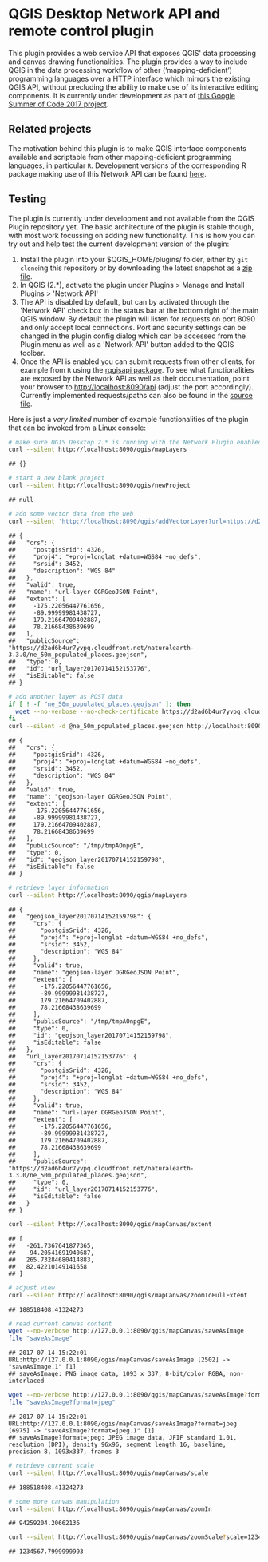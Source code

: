 QGIS Desktop Network API and remote control plugin
==================================================

This plugin provides a web service API that exposes QGIS' data processing and canvas drawing functionalities. The plugin provides a way to include QGIS in the data processing workflow of other (‘mapping-deficient’) programming languages over a HTTP interface which mirrors the existing QGIS API, without precluding the ability to make use of its interactive editing components. It is currently under development as part of [this Google Summer of Code 2017 project](https://summerofcode.withgoogle.com/projects/#5197021490184192).

Related projects
----------------

The motivation behind this plugin is to make QGIS interface components available and scriptable from other mapping-deficient programming languages, in particular `R`. Development versions of the corresponding R package making use of this Network API can be found [here](https://gitlab.com/qgisapi/rqgisapi).

Testing
-------

The plugin is currently under development and not available from the QGIS Plugin repository yet. The basic architecture of the plugin is stable though, with most work focussing on adding new functionality. This is how you can try out and help test the current development version of the plugin:

1.  Install the plugin into your $QGIS\_HOME/plugins/ folder, either by `git clone`ing this repository or by downloading the latest snapshot as a [zip file](https://gitlab.com/qgisapi/networkapi/repository/archive.zip?ref=master).
2.  In QGIS (2.\*), activate the plugin under Plugins &gt; Manage and Install Plugins &gt; 'Network API'
3.  The API is disabled by default, but can by activated through the 'Network API' check box in the status bar at the bottom right of the main QGIS window. By default the plugin will listen for requests on port 8090 and only accept local connections. Port and security settings can be changed in the plugin config dialog which can be accessed from the Plugin menu as well as a 'Network API' button added to the QGIS toolbar.
4.  Once the API is enabled you can submit requests from other clients, for example from `R` using the [rqgisapi package](https://gitlab.com/qgisapi/rqgisapi). To see what functionalities are exposed by the Network API as well as their documentation, point your browser to <http://localhost:8090/api> (adjust the port accordingly). Currently implemented requests/paths can also be found in the [source file](https://gitlab.com/qgisapi/networkapi/blob/master/functions.py).

Here is just a *very limited* number of example functionalities of the plugin that can be invoked from a Linux console:

``` bash
# make sure QGIS Desktop 2.* is running with the Network Plugin enabled, then:
curl --silent http://localhost:8090/qgis/mapLayers
```

    ## {}

``` bash
# start a new blank project
curl --silent http://localhost:8090/qgis/newProject
```

    ## null

``` bash
# add some vector data from the web
curl --silent 'http://localhost:8090/qgis/addVectorLayer?url=https://d2ad6b4ur7yvpq.cloudfront.net/naturalearth-3.3.0/ne_50m_populated_places.geojson&name=url-layer'
```

    ## {
    ##   "crs": {
    ##     "postgisSrid": 4326, 
    ##     "proj4": "+proj=longlat +datum=WGS84 +no_defs", 
    ##     "srsid": 3452, 
    ##     "description": "WGS 84"
    ##   }, 
    ##   "valid": true, 
    ##   "name": "url-layer OGRGeoJSON Point", 
    ##   "extent": [
    ##     -175.22056447761656, 
    ##     -89.99999981438727, 
    ##     179.21664709402887, 
    ##     78.21668438639699
    ##   ], 
    ##   "publicSource": "https://d2ad6b4ur7yvpq.cloudfront.net/naturalearth-3.3.0/ne_50m_populated_places.geojson", 
    ##   "type": 0, 
    ##   "id": "url_layer20170714152153776", 
    ##   "isEditable": false
    ## }

``` bash
# add another layer as POST data
if [ ! -f "ne_50m_populated_places.geojson" ]; then
  wget --no-verbose --no-check-certificate https://d2ad6b4ur7yvpq.cloudfront.net/naturalearth-3.3.0/ne_50m_populated_places.geojson
fi
curl --silent -d @ne_50m_populated_places.geojson http://localhost:8090/qgis/addVectorLayer?name=geojson-layer
```

    ## {
    ##   "crs": {
    ##     "postgisSrid": 4326, 
    ##     "proj4": "+proj=longlat +datum=WGS84 +no_defs", 
    ##     "srsid": 3452, 
    ##     "description": "WGS 84"
    ##   }, 
    ##   "valid": true, 
    ##   "name": "geojson-layer OGRGeoJSON Point", 
    ##   "extent": [
    ##     -175.22056447761656, 
    ##     -89.99999981438727, 
    ##     179.21664709402887, 
    ##     78.21668438639699
    ##   ], 
    ##   "publicSource": "/tmp/tmpAOnpgE", 
    ##   "type": 0, 
    ##   "id": "geojson_layer20170714152159798", 
    ##   "isEditable": false
    ## }

``` bash
# retrieve layer information
curl --silent http://localhost:8090/qgis/mapLayers
```

    ## {
    ##   "geojson_layer20170714152159798": {
    ##     "crs": {
    ##       "postgisSrid": 4326, 
    ##       "proj4": "+proj=longlat +datum=WGS84 +no_defs", 
    ##       "srsid": 3452, 
    ##       "description": "WGS 84"
    ##     }, 
    ##     "valid": true, 
    ##     "name": "geojson-layer OGRGeoJSON Point", 
    ##     "extent": [
    ##       -175.22056447761656, 
    ##       -89.99999981438727, 
    ##       179.21664709402887, 
    ##       78.21668438639699
    ##     ], 
    ##     "publicSource": "/tmp/tmpAOnpgE", 
    ##     "type": 0, 
    ##     "id": "geojson_layer20170714152159798", 
    ##     "isEditable": false
    ##   }, 
    ##   "url_layer20170714152153776": {
    ##     "crs": {
    ##       "postgisSrid": 4326, 
    ##       "proj4": "+proj=longlat +datum=WGS84 +no_defs", 
    ##       "srsid": 3452, 
    ##       "description": "WGS 84"
    ##     }, 
    ##     "valid": true, 
    ##     "name": "url-layer OGRGeoJSON Point", 
    ##     "extent": [
    ##       -175.22056447761656, 
    ##       -89.99999981438727, 
    ##       179.21664709402887, 
    ##       78.21668438639699
    ##     ], 
    ##     "publicSource": "https://d2ad6b4ur7yvpq.cloudfront.net/naturalearth-3.3.0/ne_50m_populated_places.geojson", 
    ##     "type": 0, 
    ##     "id": "url_layer20170714152153776", 
    ##     "isEditable": false
    ##   }
    ## }

``` bash
curl --silent http://localhost:8090/qgis/mapCanvas/extent
```

    ## [
    ##   -261.7367641877365, 
    ##   -94.20541691940687, 
    ##   265.73284680414883, 
    ##   82.42210149141658
    ## ]

``` bash
# adjust view
curl --silent http://localhost:8090/qgis/mapCanvas/zoomToFullExtent
```

    ## 188518408.41324273

``` bash
# read current canvas content
wget --no-verbose http://127.0.0.1:8090/qgis/mapCanvas/saveAsImage
file "saveAsImage"
```

    ## 2017-07-14 15:22:01 URL:http://127.0.0.1:8090/qgis/mapCanvas/saveAsImage [2502] -> "saveAsImage.1" [1]
    ## saveAsImage: PNG image data, 1093 x 337, 8-bit/color RGBA, non-interlaced

``` bash
wget --no-verbose http://127.0.0.1:8090/qgis/mapCanvas/saveAsImage?format=jpeg
file "saveAsImage?format=jpeg"
```

    ## 2017-07-14 15:22:01 URL:http://127.0.0.1:8090/qgis/mapCanvas/saveAsImage?format=jpeg [6975] -> "saveAsImage?format=jpeg.1" [1]
    ## saveAsImage?format=jpeg: JPEG image data, JFIF standard 1.01, resolution (DPI), density 96x96, segment length 16, baseline, precision 8, 1093x337, frames 3

``` bash
# retrieve current scale
curl --silent http://localhost:8090/qgis/mapCanvas/scale
```

    ## 188518408.41324273

``` bash
# some more canvas manipulation
curl --silent http://localhost:8090/qgis/mapCanvas/zoomIn
```

    ## 94259204.20662136

``` bash
curl --silent http://localhost:8090/qgis/mapCanvas/zoomScale?scale=1234567.8
```

    ## 1234567.7999999993
